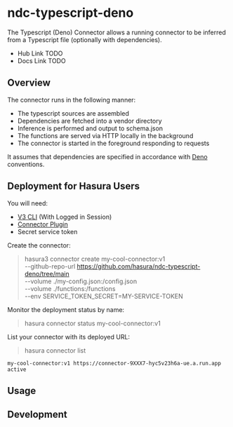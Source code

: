 # ndc-typescript-deno

The Typescript (Deno) Connector allows a running connector to be inferred from a Typescript file (optionally with dependencies).

* Hub Link TODO
* Docs Link TODO

## Overview

The connector runs in the following manner:

* The typescript sources are assembled
* Dependencies are fetched into a vendor directory
* Inference is performed and output to schema.json
* The functions are served via HTTP locally in the background
* The connector is started in the foreground responding to requests

It assumes that dependencies are specified in accordance with [Deno](https://deno.com) conventions.

## Deployment for Hasura Users

You will need:

* [V3 CLI](https://github.com/hasura/v3-cli) (With Logged in Session)
* [Connector Plugin](https://hasura.io/docs/latest/hasura-cli/connector-plugin/)
* Secret service token

Create the connector:

> hasura3 connector create my-cool-connector:v1 \
> --github-repo-url https://github.com/hasura/ndc-typescript-deno/tree/main \
> --volume ./my-config.json:/config.json \
> --volume ./functions:/functions \
> --env SERVICE_TOKEN_SECRET=MY-SERVICE-TOKEN

Monitor the deployment status by name:

> hasura connector status my-cool-connector:v1

List your connector with its deployed URL:

> hasura connector list

```
my-cool-connector:v1 https://connector-9XXX7-hyc5v23h6a-ue.a.run.app active
```

## Usage

## Development
